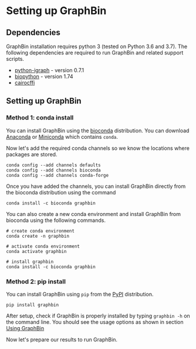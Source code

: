 # Setting up GraphBin

## Dependencies

GraphBin installation requires python 3 (tested on Python 3.6 and 3.7). The following dependencies are required to run GraphBin and related support scripts.

* [python-igraph](https://igraph.org/python/) - version 0.7.1
* [biopython](https://biopython.org/) - version 1.74
* [cairocffi](https://pypi.org/project/cairocffi/)

## Setting up GraphBin

### Method 1: conda install

You can install GraphBin using the [bioconda](https://anaconda.org/bioconda/graphbin) distribution. You can download 
[Anaconda](https://www.anaconda.com/distribution/) or [Miniconda](https://docs.conda.io/en/latest/miniconda.html) which contains `conda`.

Now let's add the required conda channels so we know the locations where packages are stored.

```
conda config --add channels defaults
conda config --add channels bioconda
conda config --add channels conda-forge
```

Once you have added the channels, you can install GraphBin directly from the bioconda distribution using the command

```
conda install -c bioconda graphbin
```

You can also create a new conda environment and install GraphBin from bioconda using the following commands.

```
# create conda environment
conda create -n graphbin

# activate conda environment
conda activate graphbin

# install graphbin
conda install -c bioconda graphbin
```


### Method 2: pip install

You can install GraphBin using `pip` from the [PyPI](https://pypi.org/project/graphbin/) distribution.

```
pip install graphbin
```

After setup, check if GraphBin is properly installed by typing `graphbin -h` on the command line. You should see the usage options as shown in section [Using GraphBin](https://github.com/Vini2/GraphBin#using-graphbin)

Now let's prepare our results to run GraphBin.
